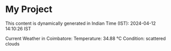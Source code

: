 # My Project

This content is dynamically generated in Indian Time (IST): 2024-04-12 14:10:26 IST


Current Weather in Coimbatore:
Temperature: 34.88 °C
Condition: scattered clouds
